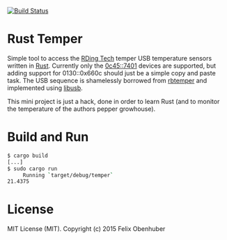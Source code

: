 [![Build Status](https://travis-ci.org/flxo/rust-temper.svg?branch=master)](http://travis-ci.org/flxo/rust-temper)

Rust Temper
===========

Simple tool to access the [RDing Tech](http://pcsensor.com/) temper USB temperature sensors written in [Rust](https://www.rust-lang.org/).
Currently only the [0c45::7401](http://web.archive.org/web/20090413071502/http://www.pcsensor.com/index.php?_a=viewProd&productId=15)
devices are supported, but adding support for 0130::0x660c should just be a simple copy and paste task.
The USB sequence is shamelessly borrowed from [rbtemper](https://github.com/elpeo/rbtemper) and implemented
using [libusb](https://crates.io/crates/libusblib).

This mini project is just a hack, done in order to learn Rust (and to monitor the temperature of the authors pepper growhouse).

# Build and Run

```sh
$ cargo build
[...]
$ sudo cargo run
     Running `target/debug/temper`
21.4375
```

# License 

MIT License (MIT). Copyright (c) 2015 Felix Obenhuber
